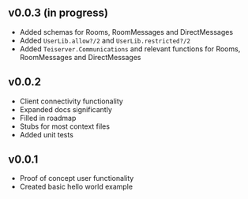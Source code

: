 ## v0.0.3 (in progress)
- Added schemas for Rooms, RoomMessages and DirectMessages
- Added `UserLib.allow?/2` and `UserLib.restricted?/2`
- Added `Teiserver.Communications` and relevant functions for Rooms, RoomMessages and DirectMessages

## v0.0.2
- Client connectivity functionality
- Expanded docs significantly
- Filled in roadmap
- Stubs for most context files
- Added unit tests

## v0.0.1
- Proof of concept user functionality
- Created basic hello world example

